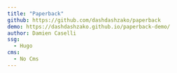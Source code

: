 ```yaml
---
title: "Paperback"
github: https://github.com/dashdashzako/paperback
demo: https://dashdashzako.github.io/paperback-demo/
author: Damien Caselli
ssg:
  - Hugo
cms:
  - No Cms
---
```

